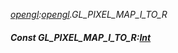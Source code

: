 _[opengl](../../modules/opengl/opengl-module.md):[opengl](../../modules/opengl/opengl-module.md).GL\_PIXEL\_MAP\_I\_TO\_R_
##### Const GL\_PIXEL\_MAP\_I\_TO\_R:[Int](../../modules/wonkey/wonkey-types-int.md)
